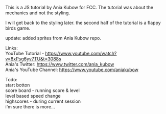 This is a JS tutorial by Ania Kubow for FCC. The tutorial was about the mechanics and not the styling.

I will get back to the styling later.  the second half of the tutorial is a flappy birds game.

update: added sprites from Ania Kubow repo.

Links:<br>
YouTube Tutorial - https://www.youtube.com/watch?v=8xPsg6yv7TU&t=3088s<br>
Ania's Twitter: https://www.twitter.com/ania_kubow<br>
Ania's YouTube Channel: https://www.youtube.com/aniakubow<br>



Todo: <br>
start botton<br>
score board - running score & level<br>
level based speed change<br>
highscores - during current session<br>
i'm sure there is more...